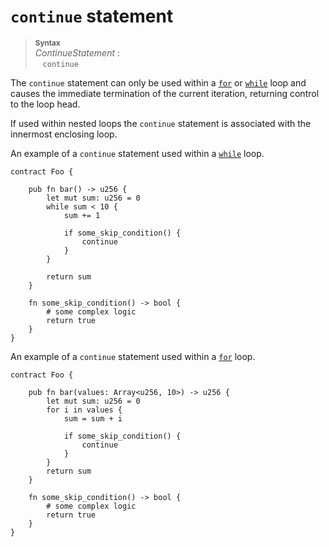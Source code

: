 # `continue` statement


> **<sup>Syntax</sup>**\
> _ContinueStatement_ :\
> &nbsp;&nbsp; `continue`

The `continue` statement can only be used within a [`for`] or [`while`] loop and causes the immediate termination of the current iteration, returning control to the loop head.

If used within nested loops the `continue` statement is associated with the innermost enclosing loop.

An example of a `continue` statement used within a [`while`] loop.

```fe
contract Foo {

    pub fn bar() -> u256 {
        let mut sum: u256 = 0
        while sum < 10 {
            sum += 1

            if some_skip_condition() {
                continue
            }
        }

        return sum
    }

    fn some_skip_condition() -> bool {
        # some complex logic
        return true
    }
}
```

An example of a `continue` statement used within a [`for`] loop.

```fe
contract Foo {

    pub fn bar(values: Array<u256, 10>) -> u256 {
        let mut sum: u256 = 0
        for i in values {
            sum = sum + i

            if some_skip_condition() {
                continue
            }
        }
        return sum
    }

    fn some_skip_condition() -> bool {
        # some complex logic
        return true
    }
}
```

[`for`]: ./for.md
[`while`]: ./while.md
